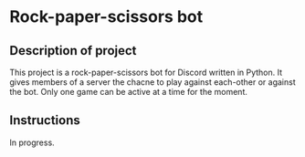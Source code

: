 # Rock-paper-scissors bot

## Description of project
This project is a rock-paper-scissors bot for Discord written in Python. It gives members of a server the chacne to play against each-other or against the bot. Only one game can be active at a time for the moment. 

## Instructions

In progress.
